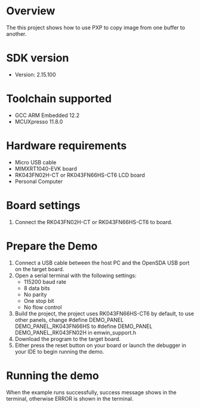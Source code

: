Overview
========
The this project shows how to use PXP to copy image from one buffer
to another.

SDK version
===========
- Version: 2.15.100

Toolchain supported
===================
- GCC ARM Embedded  12.2
- MCUXpresso  11.8.0

Hardware requirements
=====================
- Micro USB cable
- MIMXRT1040-EVK board
- RK043FN02H-CT or RK043FN66HS-CT6 LCD board
- Personal Computer

Board settings
==============
1. Connect the RK043FN02H-CT or RK043FN66HS-CT6 to board.

Prepare the Demo
================
1.  Connect a USB cable between the host PC and the OpenSDA USB port on the target board. 
2.  Open a serial terminal with the following settings:
    - 115200 baud rate
    - 8 data bits
    - No parity
    - One stop bit
    - No flow control
3.  Build the project, the project uses RK043FN66HS-CT6 by default, to use other panels,
    change
    #define DEMO_PANEL DEMO_PANEL_RK043FN66HS
    to
    #define DEMO_PANEL DEMO_PANEL_RK043FN02H
    in emwin_support.h
4.  Download the program to the target board.
5.  Either press the reset button on your board or launch the debugger in your IDE to begin running the demo.

Running the demo
================
When the example runs successfully, success message shows in the terminal, otherwise
ERROR is shown in the terminal.
